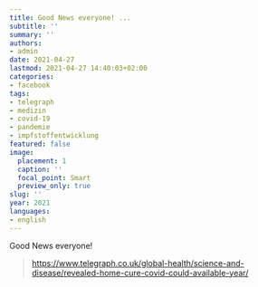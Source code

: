 ```yaml
---
title: Good News everyone! ...
subtitle: ''
summary: ''
authors:
- admin
date: 2021-04-27
lastmod: 2021-04-27 14:40:03+02:00
categories:
- facebook
tags:
- telegraph
- medizin
- covid-19
- pandemie
- impfstoffentwicklung
featured: false
image:
  placement: 1
  caption: ''
  focal_point: Smart
  preview_only: true
slug: ''
year: 2021
languages:
- english
---
```


Good News everyone!
> https://www.telegraph.co.uk/global-health/science-and-disease/revealed-home-cure-covid-could-available-year/